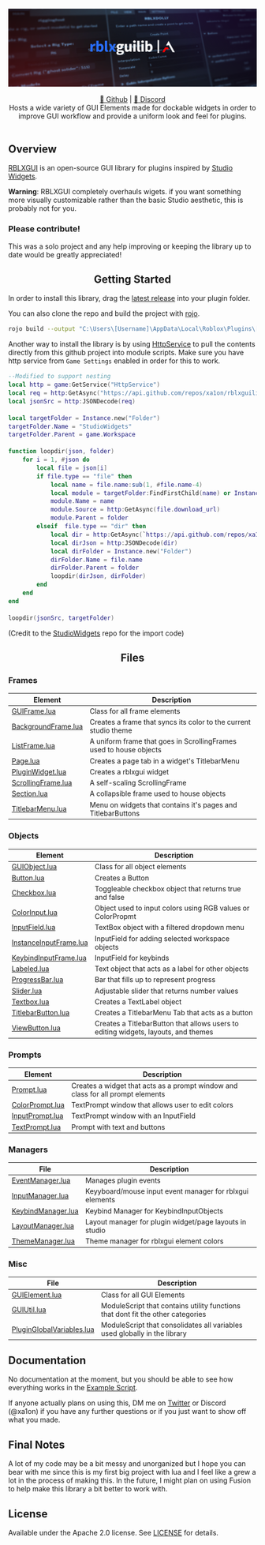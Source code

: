 [![rblxguibanner|690x215](assets/rblxguibanner.png)](https://github.com/xa1on/rblxguilib)
<div align="center">
	<a href="https://github.com/xa1on/rblxguilib">💾 Github</a> | <a href="https://discord.gg/ecWpzSJQg2">📩 Discord</a>
</div>


<div align="center">
	Hosts a wide variety of GUI Elements made for dockable widgets in order to improve GUI workflow and provide a uniform look and feel for plugins.
</div>

<div>&nbsp;</div>

## Overview

[RBLXGUI](https://github.com/xa1on/rblxguilib) is an open-source GUI library for plugins inspired by [Studio Widgets](https://github.com/Roblox/StudioWidgets).

**Warning**: RBLXGUI completely overhauls wigets. if you want something more visually customizable rather than the basic Studio aesthetic, this is probably not for you.

### Please contribute!
This was a solo project and any help improving or keeping the library up to date would be greatly appreciated!

<h2 align="center">Getting Started</h2>

In order to install this library, drag the [latest release](https://github.com/xa1on/rblxguilib/releases) into your plugin folder.

You can also clone the repo and build the project with [rojo](https://rojo.space).

```bash
rojo build --output "C:\Users\[Username]\AppData\Local\Roblox\Plugins\[Plugin Name].rbxmx"
```

Another way to install the library is by using [HttpService](https://www.robloxdev.com/api-reference/class/HttpService) to pull the contents directly from this github project into module scripts. Make sure you have http service from `Game Settings` enabled in order for this to work.

```Lua
--Modified to support nesting
local http = game:GetService("HttpService")
local req = http:GetAsync("https://api.github.com/repos/xa1on/rblxguilib/contents/src")
local jsonSrc = http:JSONDecode(req)

local targetFolder = Instance.new("Folder")
targetFolder.Name = "StudioWidgets"
targetFolder.Parent = game.Workspace

function loopdir(json, folder)
	for i = 1, #json do
		local file = json[i]
		if file.type == "file" then
			local name = file.name:sub(1, #file.name-4)
			local module = targetFolder:FindFirstChild(name) or Instance.new("ModuleScript")
			module.Name = name
			module.Source = http:GetAsync(file.download_url)
			module.Parent = folder
		elseif  file.type == "dir" then
			local dir = http:GetAsync(`https://api.github.com/repos/xa1on/rblxguilib/contents/{file.path}`)
			local dirJson = http:JSONDecode(dir)
			local dirFolder = Instance.new("Folder")
			dirFolder.Name = file.name
			dirFolder.Parent = folder
			loopdir(dirJson, dirFolder)
		end
	end
end

loopdir(jsonSrc, targetFolder)
```
(Credit to the [StudioWidgets](https://github.com/Roblox/StudioWidgets) repo for the import code)

<h2 align="center">Files</h2>

### Frames
| Element | Description |
| --- | --- |
| [GUIFrame.lua](src/rblxgui/lib/Frames/GUIFrame.lua) | Class for all frame elements |
| [BackgroundFrame.lua](src/rblxgui/lib/Frames/BackgroundFrame.lua) | Creates a frame that syncs its color to the current studio theme |
| [ListFrame.lua](src/rblxgui/lib/Frames/ListFrame.lua) | A uniform frame that goes in ScrollingFrames used to house objects |
| [Page.lua](src/rblxgui/lib/Frames/Page.lua) | Creates a page tab in a widget's TitlebarMenu |
| [PluginWidget.lua](src/rblxgui/lib/Frames/PluginWidget.lua) | Creates a rblxgui widget |
| [ScrollingFrame.lua](src/rblxgui/lib/Frames/ScrollingFrame.lua) | A self-scaling ScrollingFrame |
| [Section.lua](src/rblxgui/lib/Frames/Section.lua) | A collapsible frame used to house objects |
| [TitlebarMenu.lua](src/rblxgui/lib/Frames/TitlebarMenu.lua) | Menu on widgets that contains it's pages and TitlebarButtons |

### Objects
| Element | Description |
| --- | --- |
| [GUIObject.lua](src/rblxgui/lib/Objects/GUIObject.lua) | Class for all object elements |
| [Button.lua](src/rblxgui/lib/Objects/Button.lua) | Creates a Button |
| [Checkbox.lua](src/rblxgui/lib/Objects/Checkbox.lua) | Toggleable checkbox object that returns true and false |
| [ColorInput.lua](src/rblxgui/lib/Objects/ColorInput.lua) | Object used to input colors using RGB values or ColorPropmt |
| [InputField.lua](src/rblxgui/lib/Objects/InputField.lua) | TextBox object with a filtered dropdown menu |
| [InstanceInputFrame.lua](src/rblxgui/lib/Objects/InstanceInputFrame.lua) | InputField for adding selected workspace objects |
| [KeybindInputFrame.lua](src/rblxgui/lib/Objects/KeybindInputFrame.lua) | InputField for keybinds |
| [Labeled.lua](src/rblxgui/lib/Objects/Labeled.lua) | Text object that acts as a label for other objects |
| [ProgressBar.lua](src/rblxgui/lib/Objects/ProgressBar.lua) | Bar that fills up to represent progress |
| [Slider.lua](src/rblxgui/lib/Objects/Slider.lua) | Adjustable slider that returns number values |
| [Textbox.lua](src/rblxgui/lib/Objects/Textbox.lua) | Creates a TextLabel object |
| [TitlebarButton.lua](src/rblxgui/lib/Objects/TitlebarButton.lua) | Creates a TitlebarMenu Tab that acts as a button |
| [ViewButton.lua](src/rblxgui/lib/Objects/ViewButton.lua) | Creates a TitlebarButton that allows users to editing widgets, layouts, and themes |

### Prompts
| Element | Description |
| --- | --- |
| [Prompt.lua](src/rblxgui/lib/Propmts/Prompt.lua) | Creates a widget that acts as a prompt window and class for all prompt elements |
| [ColorPrompt.lua](src/rblxgui/lib/Propmts/ColorPrompt.lua) | TextPrompt window that allows user to edit colors |
| [InputPrompt.lua](src/rblxgui/lib/Propmts/InputPrompt.lua) | TextPrompt window with an InputField |
| [TextPrompt.lua](src/rblxgui/lib/Propmts/TextPrompt.lua) | Prompt with text and buttons |

### Managers
| File | Description |
| --- | --- |
| [EventManager.lua](src/rblxgui/lib/Managers/EventManager.lua) | Manages plugin events |
| [InputManager.lua](src/rblxgui/lib/Managers/InputManager.lua) | Keyyboard/mouse input event manager for rblxgui elements |
| [KeybindManager.lua](src/rblxgui/lib/Managers/KeyindManager.lua) | Keybind Manager for KeybindInputObjects |
| [LayoutManager.lua](src/rblxgui/lib/Managers/LayoutManager.lua) | Layout manager for plugin widget/page layouts in studio |
| [ThemeManager.lua](src/rblxgui/lib/Managers/ThemeManager.lua) | Theme manager for rblxgui element colors |

### Misc
| File | Description |
| --- | --- |
| [GUIElement.lua](src/rblxgui/lib/GUIElement.lua) | Class for all GUI Elements |
| [GUIUtil.lua](src/rblxgui/lib/Misc/GUIUtil.lua) | ModuleScript that contains utility functions that dont fit the other categories |
| [PluginGlobalVariables.lua](src/rblxgui/lib/PluginGlobalVariables.lua) | ModuleScript that consolidates all variables used globally in the library |

## Documentation
No documentation at the moment, but you should be able to see how everything works in the [Example Script](src/Example.client.lua).

If anyone actually plans on using this, DM me on [Twitter](https://twitter.com/xalondzn) or Discord (@xa1on) if you have any further questions or if you just want to show off what you made.

## Final Notes
A lot of my code may be a bit messy and unorganized but I hope you can bear with me since this is my first big project with lua and I feel like a grew a lot in the process of making this. In the future, I might plan on using Fusion to help make this library a bit better to work with.

## License
Available under the Apache 2.0 license. See [LICENSE](LICENSE) for details.
